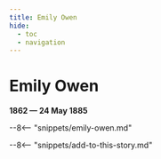 ```yaml
---
title: Emily Owen
hide:
  - toc
  - navigation 
---
```


# Emily Owen

**1862 — 24 May 1885**

--8<-- "snippets/emily-owen.md"

--8<-- "snippets/add-to-this-story.md"